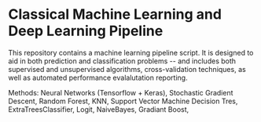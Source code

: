 # Classical Machine Learning and Deep Learning Pipeline

This repository contains a machine learning pipeline script.  It is designed to aid in both prediction and classification problems -- and includes both supervised and unsupervised algorithms, cross-validation techniques, as well as automated performance evalalutation reporting.   

Methods: Neural Networks (Tensorflow + Keras), Stochastic Gradient Descent, Random Forest, KNN, Support Vector Machine Decision Tres, ExtraTreesClassifier, Logit, NaiveBayes, Gradiant Boost, 

